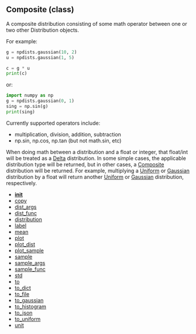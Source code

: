 ## Composite (class)


A composite distribution consisting of some math operator between one or two
other Distribution objects.

For example:

```py
g = npdists.gaussian(10, 2)
u = npdists.gaussian(1, 5)

c = g * u
print(c)
```

or:

```py
import numpy as np
g = npdists.gaussian(0, 1)
sing = np.sin(g)
print(sing)
```

Currently supported operators include:

* multiplication, division, addition, subtraction
* np.sin, np.cos, np.tan (but not math.sin, etc)

When doing math between a distribution and a float or integer, that float/int
will be treated as a [Delta](Delta.md) distribution.  In some simple cases, the
applicable distribution type will be returned, but in other cases,
a [Composite](Composite.md) distribution will be returned.  For example, multiplying
a [Uniform](Uniform.md) or [Gaussian](Gaussian.md) distribution by a float will return another
[Uniform](Uniform.md) or [Gaussian](Gaussian.md) distribution, respectively.




* [__init__](Composite.__init__.md)
* [copy](Composite.copy.md)
* [dist_args](Composite.dist_args.md)
* [dist_func](Composite.dist_func.md)
* [distribution](Composite.distribution.md)
* [label](Composite.label.md)
* [mean](Composite.mean.md)
* [plot](Composite.plot.md)
* [plot_dist](Composite.plot_dist.md)
* [plot_sample](Composite.plot_sample.md)
* [sample](Composite.sample.md)
* [sample_args](Composite.sample_args.md)
* [sample_func](Composite.sample_func.md)
* [std](Composite.std.md)
* [to](Composite.to.md)
* [to_dict](Composite.to_dict.md)
* [to_file](Composite.to_file.md)
* [to_gaussian](Composite.to_gaussian.md)
* [to_histogram](Composite.to_histogram.md)
* [to_json](Composite.to_json.md)
* [to_uniform](Composite.to_uniform.md)
* [unit](Composite.unit.md)

